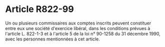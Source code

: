 # Article R822-99

<p>   Un ou plusieurs commissaires aux comptes inscrits peuvent constituer entre eux une société d'exercice libéral, dans les conditions prévues à l'article L. 822-1-3 et à l'article 5 de la loi n° 90-1258 du 31 décembre 1990, avec les personnes mentionnées à cet article.</p>